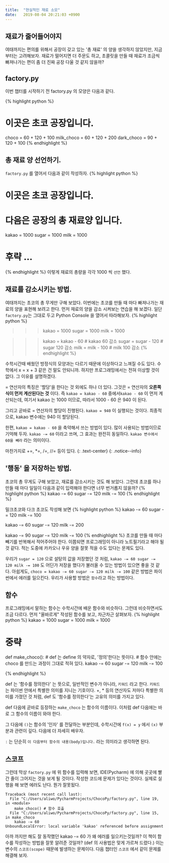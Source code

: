 ```yaml
---
title:  "현실적인 재료 소모"
date:   2019-08-04 20:21:03 +0900
---
```


## 재료가 줄어들어야지
여태까지는 편의를 위해서 공장이 갖고 있는
'총 재료' 의 양을 생각하지 않았지만,
지금 부터는 고려해보자. 재료가 떨어지면 더 주문도 하고,
초콜릿을 만들 때 재료가 조금씩 빠져나가는 편이
좀 더 진짜 공장 다울 것 같지 않을까?

## factory.py
이번 챕터를 시작하기 전 factory.py 의 모양은 다음과 같다.

{% highlight python %}
# 이곳은 초코 공장입니다.
choco = 60 + 120 + 100
milk_choco = 60 + 120 + 200
dark_choco = 90 + 120 + 100
{% endhighlight %}


## 총 재료 양 선언하기.
`factory.py` 를 열어서 다음과 같이 작성하자.
{% highlight python %}
# 이곳은 초코 공장입니다.

# 다음은 공장의 총 재료양 입니다.
kakao = 1000
sugar = 1000
milk = 1000

# 후략 ...
{% endhighlight %}
이렇게 재료의 총량을 각각 1000 씩 `선언` 했다.

## 재료를 감소시키는 방법.
여태까지는 초코의 총 무게만 구해 보았다.
이번에는 초코를 만들 때 마다 빠져나가는 재료의 양을 표현해 보려고 한다.
먼저 재료의 양을 감소 시켜보는 연습을 해 보겠다. 일단 `factory.py`는 그대로 두고
Python Console 을 열어서 따라해보자.
{% highlight python %}
>>> kakao = 1000
>>> sugar = 1000
>>> milk = 1000

>>> kakao = kakao - 60 # kakao 60 감소
>>> sugar = sugar - 120 # sugar 120 감소
>>> milk = milk - 100 # milk 100 감소
{% endhighlight %}

수학시간때 배웠던 방정식의 모양과는 다르기 때문에 이상하다고 느껴질 수도 있다.
수학에서 x = x + 3 같은 건 말도 안되니까. 하지만 프로그래밍에서는 전혀 이상할 것이 없다.
그 이유를 설명하겠다.

= 연산자의 특징은 '할당'을 한다는 것 외에도 하나 더 있다. 그것은
= 연산자의 **오른쪽 식이 먼저 계산된다는 것** 이다.
즉 `kakao = kakao - 60` 중에서`kakao - 60` 이 먼저 계산되는데, 
여기서 kakao 는 1000 이므로, 따라서 1000 - 60 은 940 이 된다.

그리고 곧바로 = 연산자의 할당이 진행된다. `kakao = 940` 이 실행되는 것이다. 최종적으로,
kakao 변수에는 940 이 할당된다.

한편, `kakao = kakao - 60` 을 축약해서 쓰는 방법이 있다. 많이 사용되는 방법이므로 기억해 두자.
`kakao -= 60` 이라고 쓰며, 그 효과는 완전히 동일하다. `kakao 변수에서 60을 빼라` 라는 의미이다.

마찬가지로 +=, *=, /=, //= 등이 있다.
{: .text-center}
{: .notice--info}


## '행동' 을 저장하는 방법.
초코의 총 무게도 구해 보았고, 재료를 감소시키는 것도 해 보았다.
그런데 초코를 하나 만들 때 마다 일일이 다음과 같이 입력해야 한다면
너무 번거롭지 않을까?
{% highlight python %}
kakao -= 60
sugar -= 120
milk -= 100
{% endhighlight %}

밀크초코와 다크 초코도 작성해 보면
{% highlight python %}
kakao -= 60
sugar -= 120
milk -= 100

kakao -= 60
sugar -= 120
milk -= 200

kakao -= 90
sugar -= 120
milk -= 100
{% endhighlight %}
초코를 만들 때 마다 빼기를 반복해서 적어주어야 한다. 이쯤되면
프로그래밍이 아니라 노트필기라고 해야 될 것 같다.
적는 도중에 카카오나 우유 양을 잘못 적을 수도 있다는 문제도 있다.

우리가 `sugar = 120` 으로 설탕의 값을 저장했던 것 처럼, `kakao -= 60 sugar -= 120 milk -= 100` 도
어딘가 저장을 했다가 불러올 수 있는 방법이 있으면 좋을 것 같다.
아쉽게도, `choco = kakao -= 60 sugar -= 120 milk -= 100` 같은 방법은 파이썬에서 에러를 일으킨다.
우리가 사용할 방법은 `함수`라고 하는 방법이다.

## 함수
프로그래밍에서 말하는 함수는 수학시간에 배운 함수와 비슷하다. 그런데 비슷하면서도
조금 다르다.
먼저 "올바르게" 작성된 함수를 보고, 차근차근 살펴보자.
{% highlight python %}
kakao = 1000
sugar = 1000
milk = 1000

# 중략

def make_choco(): # def 는 define 의 약자로, '정의'한다는 뜻이다.
    # 함수 안에는 choco 를 만드는 과정이 그대로 적혀 있다.
    kakao -= 60
    sugar -= 120
    milk -= 100

{% endhighlight %}

def 는 '함수를 정의한다' 는 뜻으로, 일반적인 변수가 아니라, `키워드` 라고 한다.
`키워드` 는 파이썬 안에서 특별한 의미를 지니는 기호이다. +, * 등의 연산자도
저마다 특별한 의미를 가졌던 것 처럼, def 도 '함수를 정의한다'는 고유의 의미를 가지고 있다.

def 다음에 곧바로 등장하는 `make_choco` 는 함수의 이름이다. 이처럼
def 다음에는 바로 그 함수의 이름이 와야 한다.

그 다음에 `()`는 함수의 '인자' 를 전달하는 부분인데, 
수학시간에 `f(x) = y` 에서 `(x)` 부분과 관련이 깊다. 다음에 더 자세히 배우자.

`:` 는 단순히 `이 다음부터 함수의 내용(body)입니다.` 라는 의미라고 생각하면 된다.

## 스코프
그런데 막상 `factory.py` 에 위 함수를 입력해 보면, IDE(Pycharm) 에 의해 
곳곳에 빨간 줄이 그어지는 것을 보게 될 것이다. 작성한 코드에 문제가 있다는 것이다. 
실제로 실행을 해 보면 에러도 난다. 뭔가 잘못됬다.
```
Traceback (most recent call last):
  File "C:/Users/aliwo/PycharmProjects/ChocoPy/factory.py", line 19, in <module>
    make_choco() # 함수 호출
  File "C:/Users/aliwo/PycharmProjects/ChocoPy/factory.py", line 15, in make_choco
    kakao -= 60
UnboundLocalError: local variable 'kakao' referenced before assignment
```
아까 까지만 해도 잘 동작했던 kakao -= 60 가 왜 에러를 일으키는것일까?
이 책이 함수를 작성하는 방법을 잘못 알려준 것일까? (def 의 사용법은 맞게 가르쳐 드렸다.)
이는 변수의 `스코프(scope)` 때문에 발생하는 문제이다. 다음 챕터인 `스코프` 에서 같이 문제를
해결해 보자.






